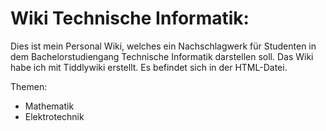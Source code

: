 Wiki Technische Informatik:
======================================================
Dies ist mein Personal Wiki, welches ein Nachschlagwerk für Studenten in dem Bachelorstudiengang Technische Informatik darstellen soll. Das Wiki habe ich mit Tiddlywiki erstellt. Es befindet sich in der HTML-Datei.

Themen:
- Mathematik
- Elektrotechnik
